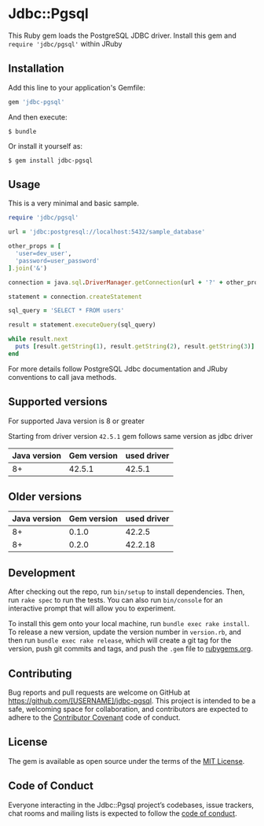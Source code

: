 # Jdbc::Pgsql

This Ruby gem loads the PostgreSQL JDBC driver.
Install this gem and `require 'jdbc/pgsql'` within JRuby

## Installation

Add this line to your application's Gemfile:

```ruby
gem 'jdbc-pgsql'
```

And then execute:

    $ bundle

Or install it yourself as:

    $ gem install jdbc-pgsql

## Usage

This is a very minimal and basic sample.

```ruby
require 'jdbc/pgsql'

url = 'jdbc:postgresql://localhost:5432/sample_database'

other_props = [
  'user=dev_user',
  'password=user_password'
].join('&')

connection = java.sql.DriverManager.getConnection(url + '?' + other_props)

statement = connection.createStatement

sql_query = 'SELECT * FROM users'

result = statement.executeQuery(sql_query)

while result.next
  puts [result.getString(1), result.getString(2), result.getString(3)]
end
```

For more details follow PostgreSQL Jdbc documentation and JRuby conventions to call java methods.

## Supported versions

For supported Java version is 8 or greater


Starting from driver version `42.5.1` gem follows same version as jdbc driver

| Java version | Gem version   | used driver |
| ------------ | ------------- | ----------- |
| 8+           | 42.5.1        | 42.5.1      |

## Older versions

| Java version   | Gem version   | used driver |
|----------------|---------------|-------------|
| 8+             | 0.1.0         | 42.2.5      |
| 8+             | 0.2.0         | 42.2.18     |

## Development

After checking out the repo, run `bin/setup` to install dependencies. Then, run `rake spec` to run the tests. You can also run `bin/console` for an interactive prompt that will allow you to experiment.

To install this gem onto your local machine, run `bundle exec rake install`. To release a new version, update the version number in `version.rb`, and then run `bundle exec rake release`, which will create a git tag for the version, push git commits and tags, and push the `.gem` file to [rubygems.org](https://rubygems.org).

## Contributing

Bug reports and pull requests are welcome on GitHub at https://github.com/[USERNAME]/jdbc-pgsql. This project is intended to be a safe, welcoming space for collaboration, and contributors are expected to adhere to the [Contributor Covenant](http://contributor-covenant.org) code of conduct.

## License

The gem is available as open source under the terms of the [MIT License](https://opensource.org/licenses/MIT).

## Code of Conduct

Everyone interacting in the Jdbc::Pgsql project’s codebases, issue trackers, chat rooms and mailing lists is expected to follow the [code of conduct](https://github.com/[USERNAME]/jdbc-pgsql/blob/master/CODE_OF_CONDUCT.md).
